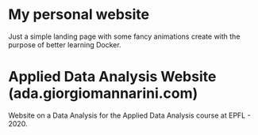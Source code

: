 # My personal website

Just a simple landing page with some fancy animations create with the purpose of better learning Docker.

# Applied Data Analysis Website (ada.giorgiomannarini.com)

Website on a Data Analysis for the Applied Data Analysis course at EPFL - 2020.

